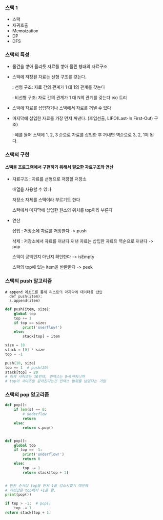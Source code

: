 ﻿### 스택 1

* 스택
* 재귀호출
* Memoization
* DP
* DFS

### 스택의 특성

* 물건을 쌓아 올리듯 자료를 쌓아 올린 형태의 자료구조
* 스택에 저장된 자료는 선형 구조를 갖는다.

  : 선형 구조: 자료 간의 관계가 1 대 1의 관계를 갖는다

  : 비선형 구조: 자료 간의 관계가 1 대 N의 관계를 갖는다 ex) 트리

* 스택에 자료를 삽입하거나 스택에서 자료를 꺼낼 수 있다
* 마지막에 삽입한 자료를 가장 먼저 꺼낸다. (후입선출, LIFO(Last-In First-Out) 구조)

  : 예를 들어 스택에 1, 2, 3 순으로 자료를 삽입한 후 꺼내면 역순으로 3, 2, 1이 된다.

### 스택의 구현

#### 스택을 프로그램에서 구현하기 위해서 필요한 자료구조와 연산

* 자료구조 : 자료를 선형으로 저장할 저장소

  배열을 사용할 수 있다

  저장소 자체를 스택이라 부르기도 한다

  스택에서 마지막에 삽입한 원소의 위치를 top이라 부른다

* 연산

  삽입 : 저장소에 자료를 저장한다 -> push

  삭제 : 저장소에서 자료를 꺼낸다.꺼낸 자료는 삽입한 자료의 역순으로 꺼낸다 -> pop

  스택이 공백인지 아닌지 확인한다 -> isEmpty

  스택의 top에 있는 item을 반환한다 -> peek

### 스택의 push 알고리즘

```
# append 메소드를 통해 리스트의 마지막에 데이터를 삽입
  def push(item):
  s.append(item)
```

```python
def push(item, size):
    global top
    top += 1
    if top == size:
        print('overflow!')
    else:
        stack[top] = item

size = 10
stack = [0] * size
top = -1

push(10, size)
top += 1  # push(20)
stack[top] = 20
# 이게 사이즈는 10인데, 인덱스는 0~9까지니까
# top이 사이즈랑 같아진다는건 인덱스 범위를 넘었다는 거임
```

### 스택의 pop 알고리즘

```python
def pop():
    if len(s) == 0:
        # underflow
        return
    else:
        return s.pop()


def pop():
    global top
    if top == -1:
        print('underflow!')
        return 0
    else:
        top -= 1
        return stack[top + 1]


# 반환 순서상 top을 먼저 1을 감소시켰기 때문에
# 리턴값은 top에서 +1을 함.
print(pop())

if top > -1:  # pop()
    top -= 1
return stack[top + 1]
```
